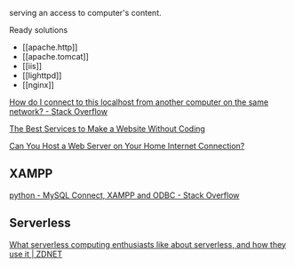 serving an access to computer's content.

Ready solutions
- [[apache.http]]
- [[apache.tomcat]]
- [[iis]]
- [[lighttpd]]
- [[nginx]]



[How do I connect to this localhost from another computer on the same network? - Stack Overflow](https://stackoverflow.com/questions/9682262/how-do-i-connect-to-this-localhost-from-another-computer-on-the-same-network)

[The Best Services to Make a Website Without Coding](https://www.howtogeek.com/393492/the-best-services-to-make-a-website-without-coding/)

[Can You Host a Web Server on Your Home Internet Connection?](https://www.howtogeek.com/362602/can-you-host-a-web-server-on-your-home-internet-connection/)

## XAMPP

[python - MySQL Connect, XAMPP and ODBC - Stack Overflow](https://stackoverflow.com/questions/13905338/mysql-connect-xampp-and-odbc)

## Serverless

[What serverless computing enthusiasts like about serverless, and how they use it | ZDNET](https://www.zdnet.com/article/what-serverless-computing-enthusiasts-like-about-serverless-and-how-they-use-it/)
